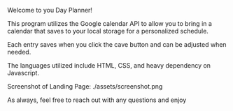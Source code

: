 Welcome to you Day Planner!

This program utilizes the Google calendar API to allow you to bring in a calendar that saves to your local storage for a personalized schedule. 

Each entry saves when you click the cave button and can be adjusted when needed. 

The languages utilized include HTML, CSS, and heavy dependency on Javascript. 

Screenshot of Landing Page:
./assets/screenshot.png
 
As always, feel free to reach out with any questions and enjoy
